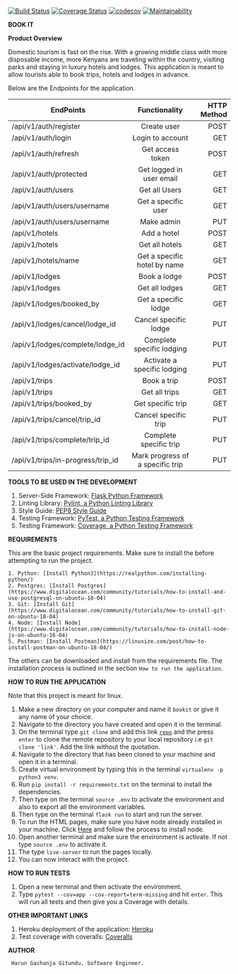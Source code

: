 [![Build Status](https://www.travis-ci.org/Arrotech/BookIt.svg?branch=develop)](https://www.travis-ci.org/Arrotech/BookIt) [![Coverage Status](https://coveralls.io/repos/github/Arrotech/BookIt/badge.svg?branch=develop)](https://coveralls.io/github/Arrotech/BookIt?branch=develop) [![codecov](https://codecov.io/gh/Arrotech/BookIt/branch/develop/graph/badge.svg)](https://codecov.io/gh/Arrotech/BookIt) [![Maintainability](https://api.codeclimate.com/v1/badges/a41605e60da75c12a1f6/maintainability)](https://codeclimate.com/github/Arrotech/BookIt/maintainability)


**BOOK IT**


**Product Overview**

Domestic tourism is fast on the rise. With a growing middle class with more disposable income, more
Kenyans are traveling within the country, visiting parks and staying in luxury hotels and lodges.
This application is meant to allow tourists able to book trips, hotels and lodges in advance.

Below are the Endpoints for the application.

| EndPoints       | Functionality  | HTTP Method  |
| ------------- |:-------------:| -----:|
| /api/v1/auth/register | Create user| POST |
| /api/v1/auth/login | Login to account |GET|
| /api/v1/auth/refresh | Get access token | POST |
| /api/v1/auth/protected | Get logged in user email | GET |
| /api/v1/auth/users | Get all Users | GET |
| /api/v1/auth/users/username | Get a specific user | GET |
| /api/v1/auth/users/username | Make admin | PUT |
| /api/v1/hotels |  Add a hotel | POST |
| /api/v1/hotels | Get all hotels | GET |
| /api/v1/hotels/name | Get a specific hotel by name | GET |
| /api/v1/lodges |  Book a lodge | POST |
| /api/v1/lodges | Get all lodges | GET |
| /api/v1/lodges/booked_by | Get a specific lodge | GET |
| /api/v1/lodges/cancel/lodge_id | Cancel specific lodge | PUT |
| /api/v1/lodges/complete/lodge_id | Complete specific lodging | PUT |
| /api/v1/lodges/activate/lodge_id | Activate a specific lodging | PUT |
| /api/v1/trips |  Book a trip | POST |
| /api/v1/trips | Get all trips | GET |
| /api/v1/trips/booked_by | Get specific trip | GET |
| /api/v1/trips/cancel/trip_id | Cancel specific trip | PUT |
| /api/v1/trips/complete/trip_id | Complete specific trip | PUT |
| /api/v1/trips/in-progress/trip_id | Mark progress of a specific trip | PUT |


**TOOLS TO BE USED IN THE DEVELOPMENT**

1. Server-Side Framework: [Flask Python Framework](http://flask.pocoo.org/)
2. Linting Library: [Pylint, a Python Linting Library](https://www.pylint.org/)
3. Style Guide: [PEP8 Style Guide](https://www.python.org/dev/peps/pep-0008/)
4. Testing Framework: [PyTest, a Python Testing Framework](https://docs.pytest.org/en/latest/)
5. Testing Framework: [Coverage, a Python Testing Framework](https://coverage.readthedocs.io/en/v4.5.x/)


**REQUIREMENTS**

This are the basic project requirements. Make sure to install the before attempting to run the project.

	1. Python: [Install Python3](https://realpython.com/installing-python/)
	2. Postgres: [Install Postgres](https://www.digitalocean.com/community/tutorials/how-to-install-and-use-postgresql-on-ubuntu-18-04)
	3. Git: [Install Git](https://www.digitalocean.com/community/tutorials/how-to-install-git-on-ubuntu-18-04)
	4. Node: [Install Node](https://www.digitalocean.com/community/tutorials/how-to-install-node-js-on-ubuntu-16-04)
	5. Postman: [Install Postman](https://linuxize.com/post/how-to-install-postman-on-ubuntu-18-04/)

The others can be downloaded and install from the requirements file. The installation process is outlined in the section `How to run the application`.


**HOW TO RUN THE APPLICATION**

Note that this project is meant for linux.

 1. Make a new directory on your computer and name it `bookit` or give it any name of your choice.
 2. Navigate to the directory you have created and open it in the terminal.
 3. On the terminal type `git clone` and add this link <code>[repo](https://github.com/Arrotech/BookIt/)</code> and the press `enter` to clone the remote repository to your local repository i.e `git clone 'link'`. Add the link without the quotation.
 4. Navigate to the directory that has been cloned to your machine and open it in a terminal.
 5. Create virtual environment by typing this in the terminal `virtualenv -p python3 venv`.
 6. Run `pip install -r requirements.txt` on the terminal to install the dependencies.
 7. Then type on the terminal `source .env` to activate the environment and also to export all the environment variables.
 8. Then type on the terminal `flask run` to start and run the server.
 9. To run the HTML pages, make sure you have node already installed in your machine. Click [Here](https://www.digitalocean.com/community/tutorials/how-to-install-node-js-on-ubuntu-16-04) and follow the process to install node.
 10. Open another terminal and make sure the environment is activate. If not type `source .env` to activate it.
 11. The type `live-server` to run the pages locally.
 12. You can now interact with the project.


 **HOW TO RUN TESTS**

 1. Open a new terminal and then activate the environment.
 2. Type `pytest --cov=app --cov-report=term-missing` and hit `enter`. This will run all tests and then give you a Coverage with details.


 **OTHER IMPORTANT LINKS**

 1. Heroku deployment of the application: [Heroku](https://bookit-api-app.herokuapp.com/)
 2. Test coverage with coveralls: [Coveralls](https://coveralls.io/github/Arrotech/BookIt)


**AUTHOR**

     Harun Gachanja Gitundu, Software Engineer.
